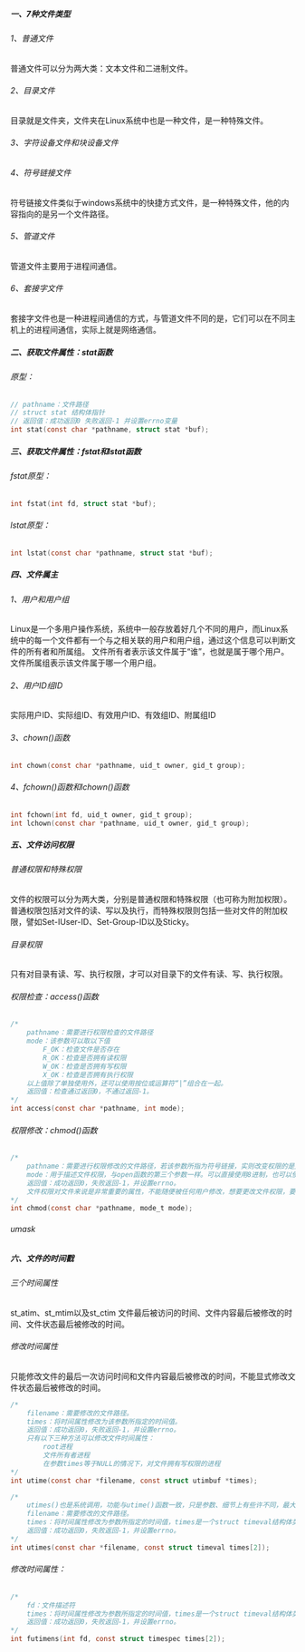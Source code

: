 ##### 一、7种文件类型

###### 1、普通文件

普通文件可以分为两大类：文本文件和二进制文件。

###### 2、目录文件

目录就是文件夹，文件夹在Linux系统中也是一种文件，是一种特殊文件。

###### 3、字符设备文件和块设备文件

###### 4、符号链接文件

符号链接文件类似于windows系统中的快捷方式文件，是一种特殊文件，他的内容指向的是另一个文件路径。

###### 5、管道文件

管道文件主要用于进程间通信。

###### 6、套接字文件

套接字文件也是一种进程间通信的方式，与管道文件不同的是，它们可以在不同主机上的进程间通信，实际上就是网络通信。

##### 二、获取文件属性：stat函数

###### 原型：

```c
// pathname：文件路径
// struct stat 结构体指针
// 返回值：成功返回0 失败返回-1 并设置errno变量
int stat(const char *pathname, struct stat *buf);
```

##### 三、获取文件属性：fstat和lstat函数

###### fstat原型：

```c
int fstat(int fd, struct stat *buf);
```

###### lstat原型：

```c
int lstat(const char *pathname, struct stat *buf);
```

##### 四、文件属主

###### 1、用户和用户组

Linux是一个多用户操作系统，系统中一般存放着好几个不同的用户，而Linux系统中的每一个文件都有一个与之相关联的用户和用户组，通过这个信息可以判断文件的所有者和所属组。
文件所有者表示该文件属于“谁”，也就是属于哪个用户。
文件所属组表示该文件属于哪一个用户组。

###### 2、用户ID组ID

实际用户ID、实际组ID、有效用户ID、有效组ID、附属组ID

###### 3、chown()函数

```c
int chown(const char *pathname, uid_t owner, gid_t group);
```

###### 4、fchown()函数和lchown()函数

```c
int fchown(int fd, uid_t owner, gid_t group);
int lchown(const char *pathname, uid_t owner, gid_t group);
```

##### 五、文件访问权限

###### 普通权限和特殊权限

文件的权限可以分为两大类，分别是普通权限和特殊权限（也可称为附加权限）。普通权限包括对文件的读、写以及执行，而特殊权限则包括一些对文件的附加权限，譬如Set-IUser-ID、Set-Group-ID以及Sticky。

###### 目录权限

只有对目录有读、写、执行权限，才可以对目录下的文件有读、写、执行权限。

###### 权限检查：access()函数

```c
/*
	pathname：需要进行权限检查的文件路径
	mode：该参数可以取以下值
		F_OK：检查文件是否存在
		R_OK：检查是否拥有读权限
		W_OK：检查是否拥有写权限
		X_OK：检查是否拥有执行权限
	以上值除了单独使用外，还可以使用按位或运算符“|”组合在一起。
	返回值：检查通过返回0，不通过返回-1。
*/
int access(const char *pathname, int mode);
```

###### 权限修改：chmod()函数

```c
/*
	pathname：需要进行权限修改的文件路径，若该参数所指为符号链接，实则改变权限的是文件的符号链接文件，而不是文件本事。
	mode：用于描述文件权限，与open函数的第三个参数一样。可以直接使用8进制，也可以使用相应的宏。
	返回值：成功返回0，失败返回-1，并设置errno。
	文件权限对文件来说是非常重要的属性，不能随便被任何用户修改，想要更改文件权限，要么是文件所有者，要么是root用户。
*/
int chmod(const char *pathname, mode_t mode);
```

###### umask

##### 六、文件的时间戳

###### 三个时间属性

st_atim、st_mtim以及st_ctim
文件最后被访问的时间、文件内容最后被修改的时间、文件状态最后被修改的时间。

###### 修改时间属性

只能修改文件的最后一次访问时间和文件内容最后被修改的时间，不能显式修改文件状态最后被修改的时间。

```c
/* 
	filename：需要修改的文件路径。
	times：将时间属性修改为该参数所指定的时间值。
	返回值：成功返回0，失败返回-1，并设置errno。
	只有以下三种方法可以修改文件时间属性：
		root进程
		文件所有者进程
		在参数times等于NULL的情况下，对文件拥有写权限的进程
*/
int utime(const char *filename, const struct utimbuf *times);
```

```c
/*
	utimes()也是系统调用，功能与utime()函数一致，只是参数、细节上有些许不同，最大的区别就是utimes()可以以微秒级精度来指定时间值。
	filename：需要修改的文件路径。
	times：将时间属性修改为参数所指定的时间值，times是一个struct timeval结构体类型的数组，数组共有两个元素，第一个元素用于指定访问时间，第二个元素用于指定内容修改时间，如果times参数为NULL，则会将文件的访问时间和修改时间设置为当前时间。
	返回值：成功返回0，失败返回-1，并设置errno。
*/
int utimes(const char *filename, const struct timeval times[2]);
```

###### 修改时间属性：

```c
/*
	fd：文件描述符
	times：将时间属性修改为参数所指定的时间值，times是一个struct timeval结构体类型的数组，数组共有两个元素，第一个元素用于指定访问时间，第二个元素用于指定内容修改时间，如果times参数为NULL，则会将文件的访问时间和修改时间设置为当前时间。
	返回值：成功返回0，失败返回-1，并设置errno。
*/
int futimens(int fd, const struct timespec times[2]);
```

